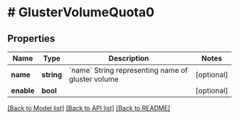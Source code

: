 # # GlusterVolumeQuota0

## Properties

Name | Type | Description | Notes
------------ | ------------- | ------------- | -------------
**name** | **string** | &#x60;name&#x60; String representing name of gluster volume | [optional]
**enable** | **bool** |  | [optional]

[[Back to Model list]](../../README.md#models) [[Back to API list]](../../README.md#endpoints) [[Back to README]](../../README.md)
